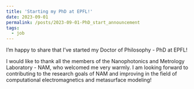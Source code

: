 ```yaml
---
title: 'Starting my PhD at EPFL!'
date: 2023-09-01
permalink: /posts/2023-09-01-PhD_start_announcement
tags:
  - job
---
```


I’m happy to share that I’ve started my Doctor of Philosophy - PhD at EPFL! 

I would like to thank all the members of the Nanophotonics and Metrology Laboratory - NAM, who welcomed me very warmly. I am looking forward to contributing to the research goals of NAM and improving in the field of computational electromagnetics and metasurface modeling!
